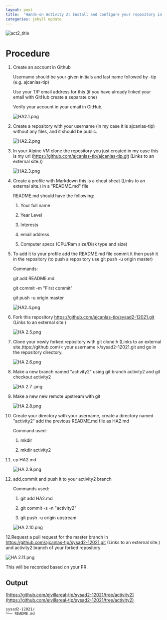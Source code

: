 ```yaml
---
layout: post
title:  "Hands-on Activity 2: Install and configure your repository in remote Git in GitHub"
categories: jekyll update
---
```


![act2_title](https://user-images.githubusercontent.com/75426228/104671531-f8353400-5718-11eb-9b7d-3ff2920ab6ba.png)

# Procedure
1. Create an account in Github

    Username should be your given initials and last name followed by -tip (e.g.  ajcanlas-tip)

    Use your TIP email address for this (if you have already linked your email with GitHub create a separate one)

    Verify your account in your email in GitHub,

    ![HA2.1.png](https://user-images.githubusercontent.com/75426228/104672136-25cead00-571a-11eb-9243-5dbd844ed987.png)

2. Create a repository with your username (in my case it is ajcanlas-tip) without any files, and it should be public.

    ![HA2.2.png](https://user-images.githubusercontent.com/75426228/104672180-3b43d700-571a-11eb-9795-069ba61db89c.png)

3. In your Alpine VM clone the repository you just created in my case this is my url (https://github.com/ajcanlas-tip/ajcanlas-tip.git (Links to an external site.))

    ![HA2.3.png](https://user-images.githubusercontent.com/75426228/104672200-47c82f80-571a-11eb-97d1-887facc3e562.png)

4. Create a profile with Markdown this is a cheat sheat (Links to an external site.) in a "README.md" file

    README.md should have the following:

    1. Your full name

    2. Year Level

    3. Interests

    4. email address

    5. Computer specs (CPU/Ram size/Disk type and size)

 

5. To add it to your profile add the README.md file commit it then push it in the repository (to push a repository use git push -u origin master)

    Commands:

    git add README.md

    git commit -m "First commit"

    git push -u origin master

    ![HA2.4.png](https://user-images.githubusercontent.com/75426228/104672252-67f7ee80-571a-11eb-913d-32f22faa2662.png)

6. Fork this repository https://github.com/ajcanlas-tip/sysad2-12021.git (Links to an external site.) 

    ![HA 2.5.png](https://user-images.githubusercontent.com/75426228/104672292-7a722800-571a-11eb-9293-940021b06902.png)

7. Clone your newly forked repository with git clone h (Links to an external site.)ttps://github.com/< your username >/sysad2-12021.git and  go in the repository directory.

    ![HA 2.6.png](https://user-images.githubusercontent.com/75426228/104672316-852cbd00-571a-11eb-9283-d48a487969e3.png)

8. Make a new branch named "activity2" using git branch activity2 and git checkout activity2

    ![HA 2.7 .png](https://user-images.githubusercontent.com/75426228/104672340-8fe75200-571a-11eb-9c3f-f60efdecc02f.png)

9. Make a new new remote upstream with git 

    ![HA 2.8.png](https://user-images.githubusercontent.com/75426228/104672363-9c6baa80-571a-11eb-9071-70b39d531157.png)

10. Create your directory with your username, create a directory named "activity2" add the previous README.md file as HA2.md

    Command used:

    1. mkdir <your username>

    2. mkdir activity2

3. cp <path of your README.md file> HA2.md

    ![HA 2.9.png](https://user-images.githubusercontent.com/75426228/104672383-a9889980-571a-11eb-92fc-b2c8fe40ed40.png)

11. add,commit and push it to your activity2 branch

    Commands used:

    1. git add HA2.md

    2. git commit -s -n "activity2"

    3. git push -u origin upstream

    ![HA 2.10.png](https://user-images.githubusercontent.com/75426228/104672410-b5745b80-571a-11eb-98d5-450557548f6c.png)

12.Request a pull request for the master branch in https://github.com/ajcanlas-tip/sysad2-12021.git (Links to an external site.) and activity2 branch of your forked repository

![HA 2.11.png](https://user-images.githubusercontent.com/75426228/104673848-83182d80-571d-11eb-9480-8c36c6227e98.png)

This will be recorded based on your PR.

## Output
[https://github.com/ejvillareal-tip/sysad2-12021/tree/activity2](https://github.com/ejvillareal-tip/sysad2-12021/tree/activity2)

```
sysad2-12021/
└── README.md

```